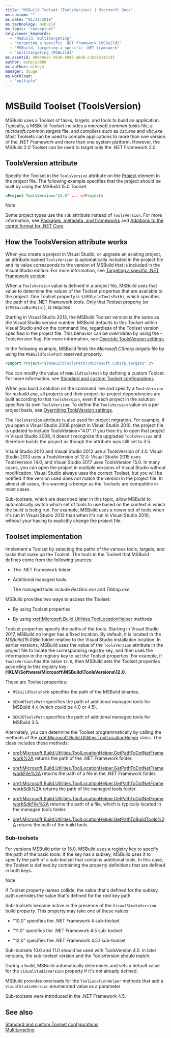 ```yaml
---
title: "MSBuild Toolset (ToolsVersion) | Microsoft Docs"
ms.custom: ""
ms.date: "01/31/2018"
ms.technology: msbuild
ms.topic: "conceptual"
helpviewer_keywords: 
  - "MSBuild, multitargeting"
  - "targeting a specific .NET framework [MSBuild]"
  - "MSBuild, targeting a specific .NET framework"
  - "multitargeting [MSBuild]"
ms.assetid: 40040ee7-4620-4043-a6d8-ccba921421d1
author: mikejo5000
ms.author: mikejo
manager: douge
ms.workload: 
  - "multiple"
---
```

# MSBuild Toolset (ToolsVersion)
MSBuild uses a Toolset of tasks, targets, and tools to build an application. Typically, a MSBuild Toolset includes a *microsoft.common.tasks* file, a *microsoft.common.targets* file, and compilers such as *csc.exe* and *vbc.exe*. Most Toolsets can be used to compile applications to more than one version of the .NET Framework and more than one system platform. However, the MSBuild 2.0 Toolset can be used to target only the .NET Framework 2.0.  
  
## ToolsVersion attribute  
 Specify the Toolset in the `ToolsVersion` attribute on the [Project](../msbuild/project-element-msbuild.md) element in the project file. The following example specifies that the project should be built by using the MSBuild 15.0 Toolset.  
  
```xml  
<Project ToolsVersion="15.0" ... </Project>  
``` 

> [!NOTE] 
> Some project types use the `sdk` attribute instead of `ToolsVersion`. For more information, see [Packages, metadata, and frameworks](/dotnet/core/packages) and [Additions to the csproj format for .NET Core](/dotnet/core/tools/csproj).
  
## How the ToolsVersion attribute works  
 When you create a project in Visual Studio, or upgrade an existing project, an attribute named `ToolsVersion` is automatically included in the project file and its value corresponds to the version of MSBuild that is included in the Visual Studio edition. For more information, see [Targeting a specific .NET Framework version](/visualstudio/ide/visual-studio-multi-targeting-overview/).  
  
 When a `ToolsVersion` value is defined in a project file, MSBuild uses that value to determine the values of the Toolset properties that are available to the project. One Toolset property is `$(MSBuildToolsPath)`, which specifies the path of the .NET Framework tools. Only that Toolset property (or `$(MSBuildBinPath)`), is required.  
  
 Starting in Visual Studio 2013, the MSBuild Toolset version is the same as the Visual Studio version number. MSBuild defaults to this Toolset within Visual Studio and on the command line, regardless of the Toolset version specified in the project file.  This behavior can be overridden by using the -ToolsVersion flag. For more information, see [Override ToolsVersion settings](../msbuild/overriding-toolsversion-settings.md).  
  
 In the following example, MSBuild finds the *Microsoft.CSharp.targets* file by using the `MSBuildToolsPath` reserved property.  
  
```xml  
<Import Project="$(MSBuildToolsPath)\Microsoft.CSharp.targets" />  
```  
  
 You can modify the value of `MSBuildToolsPath` by defining a custom Toolset. For more information, see [Standard and custom Toolset configurations](../msbuild/standard-and-custom-toolset-configurations.md)  
  
 When you build a solution on the command line and specify a `ToolsVersion` for *msbuild.exe*, all projects and their project-to-project dependencies are built according to that `ToolsVersion`, even if each project in the solution specifies its own `ToolsVersion`. To define the `ToolsVersion` value on a per project basis, see [Overriding ToolsVersion settings](../msbuild/overriding-toolsversion-settings.md).  
  
 The `ToolsVersion` attribute is also used for project migration. For example, if you open a Visual Studio 2008 project in Visual Studio 2010, the project file is updated to include ToolsVersion="4.0". If you then try to open that project in Visual Studio 2008, it doesn't recognize the upgraded `ToolsVersion` and therefore builds the project as though the attribute was still set to 3.5.  
  
 Visual Studio 2010 and Visual Studio 2012 use a ToolsVersion of 4.0. Visual Studio 2013 uses a ToolsVersion of 12.0. Visual Studio 2015 uses ToolsVersion 14.0, and Visual Studio 2017 uses ToolsVersion 15.0. In many cases, you can open the project in multiple versions of Visual Studio without modification. Visual Studio always uses the correct Toolset, but you will be notified if the version used does not match the version in the project file. In almost all cases, this warning is benign as the Toolsets are compatible in most cases.  
  
 Sub-toolsets, which are described later in this topic, allow MSBuild to automatically switch which set of tools to use based on the context in which the build is being run. For example, MSBuild uses a newer set of tools when it's run in Visual Studio 2012 than when it's run in Visual Studio 2010, without your having to explicitly change the project file.  
  
## Toolset implementation  
 Implement a Toolset by selecting the paths of the various tools, targets, and tasks that make up the Toolset. The tools in the Toolset that MSBuild defines come from the following sources:  
  
- The .NET Framework folder.  
  
- Additional managed tools.  
  
  The managed tools include *ResGen.exe* and *TlbImp.exe*.  

MSBuild provides two ways to access the Toolset:  
  
-   By using Toolset properties  
  
-   By using <xref:Microsoft.Build.Utilities.ToolLocationHelper> methods  

Toolset properties specify the paths of the tools. Starting in Visual Studio 2017, MSBuild no longer has a fixed location. By default, it is located in the *MSBuild\15.0\Bin* folder relative to the Visual Studio installation location. In earlier versions, MSBuild uses the value of the `ToolsVersion` attribute in the project file to locate the corresponding registry key, and then uses the information in the registry key to set the Toolset properties. For example, if `ToolsVersion` has the value `12.0`, then MSBuild sets the Toolset properties according to this registry key: **HKLM\Software\Microsoft\MSBuild\ToolsVersions\12.0**.  
  
 These are Toolset properties:  
  
-   `MSBuildToolsPath` specifies the path of the MSBuild binaries.  
  
-   `SDK40ToolsPath` specifies the path of additional managed tools for MSBuild 4.x (which could be 4.0 or 4.5).  
  
-   `SDK35ToolsPath` specifies the path of additional managed tools for MSBuild 3.5.  

Alternately, you can determine the Toolset programmatically by calling the methods of the <xref:Microsoft.Build.Utilities.ToolLocationHelper> class. The class includes these methods:  
  
-   <xref:Microsoft.Build.Utilities.ToolLocationHelper.GetPathToDotNetFramework%2A> returns the path of the .NET Framework folder.  
  
-   <xref:Microsoft.Build.Utilities.ToolLocationHelper.GetPathToDotNetFrameworkFile%2A> returns the path of a file in the .NET Framework folder.  
  
-   <xref:Microsoft.Build.Utilities.ToolLocationHelper.GetPathToDotNetFrameworkSdk%2A> returns the path of the managed tools folder.  
  
-   <xref:Microsoft.Build.Utilities.ToolLocationHelper.GetPathToDotNetFrameworkSdkFile%2A> returns the path of a file, which is typically located in the managed tools folder.  
  
-   <xref:Microsoft.Build.Utilities.ToolLocationHelper.GetPathToBuildTools%2A> returns the path of the build tools.  
  
### Sub-toolsets  
 For versions MSBuild prior to 15.0, MSBuild uses a registry key to specify the path of the basic tools. If the key has a subkey, MSBuild uses it to specify the path of a sub-toolset that contains additional tools. In this case, the Toolset is defined by combining the property definitions that are defined in both keys.  
  
> [!NOTE]
>  If Toolset property names collide, the value that's defined for the subkey path overrides the value that's defined for the root key path.  
  
 Sub-toolsets become active in the presence of the `VisualStudioVersion` build property. This property may take one of these values:  
  
-   "10.0" specifies the .NET Framework 4 sub-toolset  
  
-   "11.0" specifies the .NET Framework 4.5 sub-toolset  
  
-   "12.0" specifies the .NET Framework 4.5.1 sub-toolset 

Sub-toolsets 10.0 and 11.0 should be used with ToolsVersion 4.0. In later versions, the sub-toolset version and the ToolsVersion should match.  

During a build, MSBuild automatically determines and sets a default value for the `VisualStudioVersion` property if it's not already defined.  

MSBuild provides overloads for the `ToolLocationHelper` methods that add a `VisualStudioVersion` enumerated value as a parameter  

Sub-toolsets were introduced in the .NET Framework 4.5.  
  
## See also  
 [Standard and custom Toolset configurations](../msbuild/standard-and-custom-toolset-configurations.md)   
 [Multitargeting](../msbuild/msbuild-multitargeting-overview.md)
